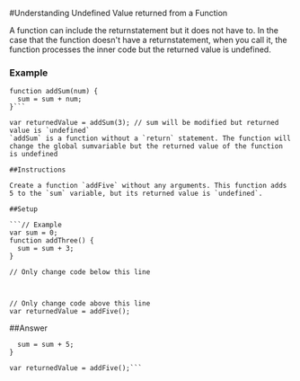 #Understanding Undefined Value returned from a Function

A function can include the returnstatement but it does not have to. In the case that the function doesn't have a returnstatement, when you call it, the function processes the inner code but the returned value is undefined.

### Example

```var sum = 0;
function addSum(num) {
  sum = sum + num;
}```

var returnedValue = addSum(3); // sum will be modified but returned value is `undefined`
`addSum` is a function without a `return` statement. The function will change the global sumvariable but the returned value of the function is undefined

##Instructions 

Create a function `addFive` without any arguments. This function adds 5 to the `sum` variable, but its returned value is `undefined`.

##Setup

```// Example
var sum = 0;
function addThree() {
  sum = sum + 3;
}

// Only change code below this line



// Only change code above this line
var returnedValue = addFive();
```
##Answer

```function addFive(){
  sum = sum + 5;
}

var returnedValue = addFive();```
